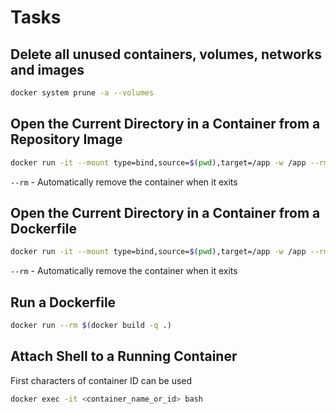 # Tasks

## Delete all unused containers, volumes, networks and images

```sh
docker system prune -a --volumes
```

## Open the Current Directory in a Container from a Repository Image

```sh
docker run -it --mount type=bind,source=$(pwd),target=/app -w /app --rm ubuntu
```

`--rm` - Automatically remove the container when it exits


## Open the Current Directory in a Container from a Dockerfile

```sh
docker run -it --mount type=bind,source=$(pwd),target=/app -w /app --rm $(docker build -q .)
```

`--rm` - Automatically remove the container when it exits

## Run a Dockerfile

```sh
docker run --rm $(docker build -q .)
```


## Attach Shell to a Running Container

First characters of container ID can be used

```sh
docker exec -it <container_name_or_id> bash
```
